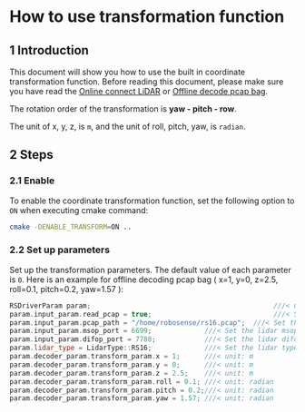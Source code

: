 # How to use transformation function

## 1 Introduction

This document will show you how to use the built in coordinate transformation function. Before reading this document, please make sure you have read the [Online connect LiDAR](how_to_online_use_driver.md) or [Offline decode pcap bag](how_to_offline_decode_pcap.md).

The rotation order of the transformation is **yaw - pitch - row**.

The unit of x, y, z, is ```m```, and the unit of roll, pitch, yaw, is ```radian```.

## 2 Steps

### 2.1 Enable

To enable the coordinate transformation function, set the following option to ```ON``` when executing cmake command:

```bash
cmake -DENABLE_TRANSFORM=ON ..
```

### 2.2 Set up parameters

Set up the transformation parameters. The default value of each parameter is ```0```.  Here is an example for offline decoding pcap bag ( x=1, y=0, z=2.5, roll=0.1, pitch=0.2, yaw=1.57 ): 

```c++
RSDriverParam param;                                             ///< Create a parameter object
param.input_param.read_pcap = true;                              ///< Set read_pcap to true
param.input_param.pcap_path = "/home/robosense/rs16.pcap";  ///< Set the pcap file directory
param.input_param.msop_port = 6699;             ///< Set the lidar msop port number, the default is 6699
param.input_param.difop_port = 7788;            ///< Set the lidar difop port number, the default is 7788
param.lidar_type = LidarType::RS16;             ///< Set the lidar type. Make sure this type is correct
param.decoder_param.transform_param.x = 1;		///< unit: m
param.decoder_param.transform_param.y = 0;		///< unit: m
param.decoder_param.transform_param.z = 2.5;	///< unit: m
param.decoder_param.transform_param.roll = 0.1; ///< unit: radian
param.decoder_param.transform_param.pitch = 0.2;///< unit: radian
param.decoder_param.transform_param.yaw = 1.57; ///< unit: radian

```

